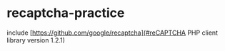 # recaptcha-practice

include [https://github.com/google/recaptcha](#reCAPTCHA PHP client library version 1.2.1)
